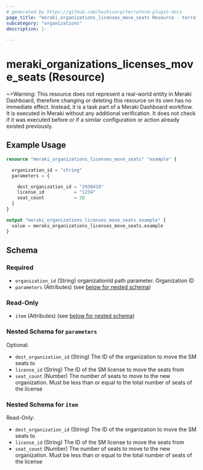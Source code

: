 ```yaml
---
# generated by https://github.com/hashicorp/terraform-plugin-docs
page_title: "meraki_organizations_licenses_move_seats Resource - terraform-provider-meraki"
subcategory: "organizations"
description: |-
  
---
```


# meraki_organizations_licenses_move_seats (Resource)





~>Warning: This resource does not represent a real-world entity in Meraki Dashboard, therefore changing or deleting this resource on its own has no immediate effect. Instead, it is a task part of a Meraki Dashboard workflow. It is executed in Meraki without any additional verification. It does not check if it was executed before or if a similar configuration or action 
already existed previously.


## Example Usage

```terraform
resource "meraki_organizations_licenses_move_seats" "example" {

  organization_id = "string"
  parameters = {

    dest_organization_id = "2930418"
    license_id           = "1234"
    seat_count           = 20
  }
}

output "meraki_organizations_licenses_move_seats_example" {
  value = meraki_organizations_licenses_move_seats.example
}
```

<!-- schema generated by tfplugindocs -->
## Schema

### Required

- `organization_id` (String) organizationId path parameter. Organization ID
- `parameters` (Attributes) (see [below for nested schema](#nestedatt--parameters))

### Read-Only

- `item` (Attributes) (see [below for nested schema](#nestedatt--item))

<a id="nestedatt--parameters"></a>
### Nested Schema for `parameters`

Optional:

- `dest_organization_id` (String) The ID of the organization to move the SM seats to
- `license_id` (String) The ID of the SM license to move the seats from
- `seat_count` (Number) The number of seats to move to the new organization. Must be less than or equal to the total number of seats of the license


<a id="nestedatt--item"></a>
### Nested Schema for `item`

Read-Only:

- `dest_organization_id` (String) The ID of the organization to move the SM seats to
- `license_id` (String) The ID of the SM license to move the seats from
- `seat_count` (Number) The number of seats to move to the new organization. Must be less than or equal to the total number of seats of the license
